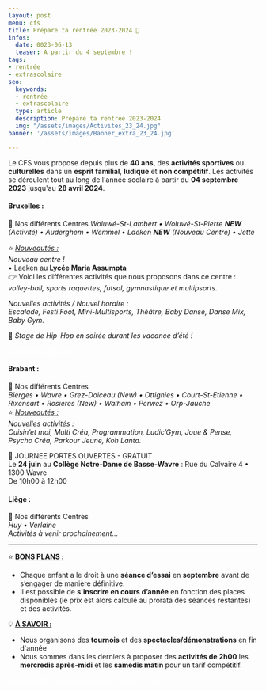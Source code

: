 ```yaml
---
layout: post
menu: cfs
title: Prépare ta rentrée 2023-2024 💼
infos:
  date: 0023-06-13
  teaser: A partir du 4 septembre !
tags:
- rentrée
- extrascolaire
seo:
  keywords:
  - rentrée
  - extrascolaire
  type: article
  description: Prépare ta rentrée 2023-2024
  img: "/assets/images/Activites_23_24.jpg"
banner: '/assets/images/Banner_extra_23_24.jpg'

---
```


Le CFS vous propose depuis plus de **40 ans**, des **activités sportives** ou **culturelles** dans un **esprit familial**, **ludique** et **non compétitif**.
Les activités se déroulent tout au long de l'année scolaire à partir du **04 septembre 2023** jusqu'au **28 avril 2024**.

#### Bruxelles :
📍 Nos différents Centres
*Woluwé-St-Lambert • Woluwé-St-Pierre **NEW** (Activité) • Auderghem • Wemmel • Laeken **NEW** (Nouveau Centre) • Jette*

⭐ *<u>Nouveautés :</u>*<br/>
*Nouveau centre !*<br/>
• Laeken au **Lycée Maria Assumpta**<br/>
👉 Voici les différentes activités que nous proposons dans ce centre :<br/>
*volley-ball, sports raquettes, futsal, gymnastique et multipsorts.*

*Nouvelles activités / Nouvel horaire :*<br/>
*Escalade, Festi Foot, Mini-Multisports, Théâtre, Baby Danse, Danse Mix, Baby Gym.*

📣  *Stage de Hip-Hop en soirée durant les vacance d’été !*<br/>
<div class="d-flex justify-content-center mb-3"><a href="https://www12.iclub.be/myiclub3_CFS_register.asp?ClubID=559&LG=FR&Categorie=14" class="btn btn-info-filled" style="color: #fff !important;">Inscriptions Hip-Hop</a></div>
 
#### Brabant :
📍 Nos différents Centres<br/>
*Bierges • Wavre • Grez-Doiceau (New) • Ottignies • Court-St-Etienne • Rixensart • Rosières (New) • Walhain • Perwez • Orp-Jauche*<br/>
⭐ *<u>Nouveautés :</u>*<br/>
*Nouvelles activités :*<br/>
*Cuisin’et moi, Multi Créa, Programmation, Ludic’Gym, Joue & Pense, Psycho Créa, Parkour Jeune, Koh Lanta.*<br/>

📣  JOURNEE PORTES OUVERTES - GRATUIT<br/>
Le **24 juin** au **Collège Notre-Dame de Basse-Wavre** : Rue du Calvaire 4 • 1300 Wavre<br/>
De 10h00 à 12h00

#### Liège :
📍 Nos différents Centres<br/>
*Huy • Verlaine*<br/>
*Activités à venir prochainement…*

______________________________________

⭐ **<u>BONS PLANS :</u>**
* Chaque enfant a le droit à une **séance d’essai** en **septembre** avant de s’engager de manière définitive.
* Il est possible de **s'inscrire en cours d’année** en fonction des places disponibles (le prix est alors calculé au prorata des séances restantes) et des activités.

💡 **<u>À SAVOIR :</u>**
* Nous organisons des **tournois** et des **spectacles/démonstrations** en fin d'année
* Nous sommes dans les derniers à proposer des **activités de 2h00** les **mercredis après-midi** et les **samedis matin** pour un tarif compétitif.

<div class="d-flex justify-content-center mb-3"><a href="https://www.lecfs.be/" class="btn btn-info-filled" style="color: #fff !important;">Découvrez toutes nos activités pour 2023-2024</a></div>